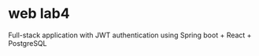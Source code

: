 web lab4
========
Full-stack application with JWT authentication using Spring boot + React + PostgreSQL
